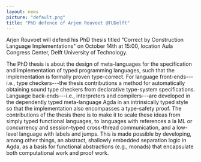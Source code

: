 ```yaml
---
layout: news
picture: "default.png"
title: "PhD defence of Arjen Rouvoet @TUDelft"
---
```


Arjen Rouvoet will defend his PhD thesis titled "Correct by Construction Language Implementations" on October 14th at 15:00, location Aula Congress Center, Delft University of Technology.

The PhD thesis is about the design of meta-languages for the specification and implementation of typed programming languages, such that the implementation is formally proven type-correct. For language front-ends---i.e., type checkers---the thesis contributions a method for automatically obtaining sound type checkers from declarative type-system specifications. Language back-ends---i.e., interpreters and compilers---are developed in the dependently typed meta-language Agda in an intrinsically typed style so that the implementation also encompasses a type-safety proof. The contributions of the thesis there is to make it to scale these ideas from simply typed functional languages, to languages with references a la ML or concurrency and session-typed cross-thread communication, and a low-level language with labels and jumps. This is made possible by developing, among other things, an abstract, shallowly embedded separation logic in Agda, as a basis for functional abstractions (e.g., monads) that encapsulate both computational work and proof work.
